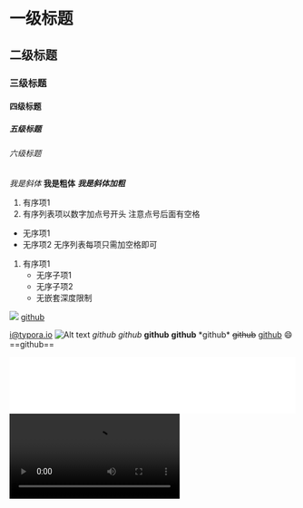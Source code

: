 # 一级标题

## 二级标题

### 三级标题 
#### 四级标题 
##### 五级标题 
###### 六级标题

*我是斜体*
**我是粗体**
***我是斜体加粗***

1. 有序项1 
2. 有序列表项以数字加点号开头 注意点号后面有空格
* 无序项1 
* 无序项2 无序列表每项只需加空格即可
1. 有序项1 
   * 无序子项1 
   * 无序子项2 
   * 无嵌套深度限制

![](https://lf-cdn-tos.bytescm.com/obj/static/xitu_extension/static/github.46c47564.png)
[github](https://github.com/)

[Google]: http://google.com/
<i@typora.io>
![Alt text](D:\Snipaste\img.jpg "Optional title")
_github_
*github*
**github**
__github__
\*github\*
~~github~~
<u>github</u>
:smile:
==github==
<iframe height='100' scrolling='no' title='Fancy Animated SVG Menu' src='pom.md' frameborder='no' allowtransparency='true' allowfullscreen='true' style='width: 100%;'></iframe>
<video src="xxx.mp4" />
> https://github.com/
```javascript
function getName(){}
```
<table>         
	<tr>             
		<th>星期一</th>             
	</tr>         
	<tr>             
		<td>李强</td>
	</tr> 
</table>
- [ ] 星期一
- [x] 星期二
| First Header | Second Header | third Header |
| ------------ | ------------- | ------------ |
|              |               |              |
[^footnote]:github
---
***
[toc]
<p>This is <a href="http://example.com/" title="Title">

